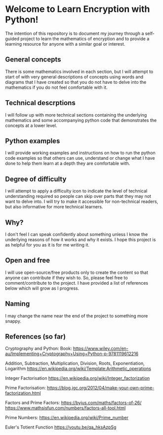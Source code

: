 # Welcome to Learn Encryption with Python!

The intention of this repository is to document my journey through a self-guided project to learn the mathematics of encryption and to provide a learning resource for anyone with a similar goal or interest.

## General concepts

There is some mathematics involved in each section, but I will attempt to start of with very general descriptions of concepts using words and diagrams that I have created so that you do not have to delve into the mathematics if you do not feel comfortable with it.

## Technical descrptions

I will follow up with more technical sections containing the underlying mathematics and some accompanying python code that demonstrates the concepts at a lower level.

## Python examples

I will provide working examples and instructions on how to run the python code examples so that others can use, understand or change what I have done to help them learn at a depth they are comfortable with.

## Degree of difficulty

I will attempt to apply a difficulty icon to indicate the level of technical understanding required so people can skip over parts that they may not want to delve into. I will try to make it accessible for non-technical readers, but also informative for more technical learners.

## Why?

I don't feel I can speak confidently about something unless I know the underlying reasons of how it works and why it exists. I hope this project is as helpful for you as it is for me writing it.

## Open and free

I will use open-source/free products only to create the content so that anyone can contribute if they wish to. So, please feel free to comment/contribute to the project. I have provided a list of references below which will grow as I progress.

## Naming

I may change the name near the end of the project to something more snappy.

## References (so far)

Cryptography and Python:
Book: https://www.wiley.com/en-au/Implementing+Cryptography+Using+Python-p-9781119612216

Addition, Subtraction, Multiplication, Division, Roots, Exponentiation, Logarithm
https://en.wikipedia.org/wiki/Template:Arithmetic_operations

Integer Factorisation
https://en.wikipedia.org/wiki/Integer_factorization

Prime Factorisation:
https://blog.jgc.org/2012/04/make-your-own-prime-factorization.html

Factors and Prime Factors:
https://byjus.com/maths/factors-of-26/
https://www.mathsisfun.com/numbers/factors-all-tool.html

Prime Numbers:
https://en.wikipedia.org/wiki/Prime_number

Euler's Totient Function
https://youtu.be/qa_hksAzpSg
